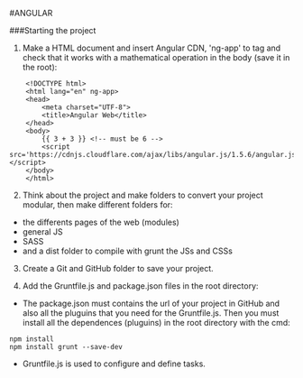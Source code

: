 
#ANGULAR

###Starting the project

1. Make a HTML document and insert Angular CDN, 'ng-app' to <html> tag and check that it works with a mathematical operation in the body (save it in the root):


~~~
    <!DOCTYPE html>
    <html lang="en" ng-app>
    <head>
        <meta charset="UTF-8">
        <title>Angular Web</title>
    </head>
    <body>
        {{ 3 + 3 }} <!-- must be 6 -->
        <script src='https://cdnjs.cloudflare.com/ajax/libs/angular.js/1.5.6/angular.js'></script>
    </body>
    </html>
~~~

2. Think about the project and make folders to convert your project modular, then make different folders for:
- the differents pages of the web (modules)
- general JS
- SASS
- and a dist folder to compile with grunt the JSs and CSSs

3. Create a Git and GitHub folder to save your project.

4. Add the Gruntfile.js and package.json files in the root directory:
- The package.json must contains the url of your project in GitHub and also all the pluguins that you need for the Gruntfile.js. Then you must install all the dependences (pluguins) in the root directory with the cmd:
 ~~~
 npm install
 npm install grunt --save-dev
 ~~~
- Gruntfile.js is used to configure and define tasks.